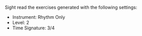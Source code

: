 Sight read the exercises generated with the following settings:

* Instrument: Rhythm Only
* Level: 2
* Time Signature: 3/4